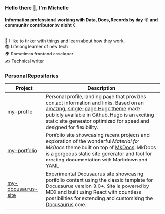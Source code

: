 ### Hello there 👋, I'm Michelle<br>
#### Information professional working with Data, Docs, Records by day ☼ and community contributor by night ☾<br><br>

🧰 I like to tinker with things and learn about how they work.<br>
📚 Lifelong learner of new tech<br>
🌍 Sometimes frontend developer<br>
✍ Technical writer

### Personal Repositories ###

|    **Project**           |  **Description**                   |        
| ----------    | ------------------- | 
| [my-profile](https://currmie-profile.netlify.app)    | Personal profile, landing page that provides contact information and links. Based on an [amazing, single-page Hugo theme](https://github.com/posquit0/hugo-awesome-identity) made publicly available in Github. Hugo is an exciting static site generator optimized for speed and designed for flexibility.| 
| [my-portfolio](https://currmie.netlify.app)  | Portfolio site showcasing recent projects and exploration of the wonderful *Material for MkDocs* theme built on top of [MkDocs](https://www.mkdocs.org). MkDocs is a gorgeous static site generator and tool for creating documentation with Markdown and YAML
| [my-docusaurus-site](https://currmie-docusaurus.netlify.app)  | Experimental Docusaurus site showcasing portfolio content using the classic template for Docusaurus version 3.0+. Site is powered by MDX and built using React with countless possibilities for extending and customising the [Docusaurus](https://docusaurus.io) core.

